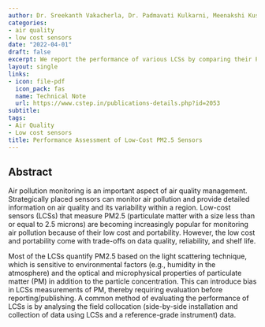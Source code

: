 ```yaml
---
author: Dr. Sreekanth Vakacherla, Dr. Padmavati Kulkarni, Meenakshi Kushwaha, Pratyush Agrawal, and Adithi R. Upadhya
categories:
- air quality
- low cost sensors
date: "2022-04-01"
draft: false
excerpt: We report the performance of various LCSs by comparing their PM2.5 measurements with a collocated reference-grade instrument.
layout: single
links:
- icon: file-pdf
  icon_pack: fas
  name: Technical Note
  url: https://www.cstep.in/publications-details.php?id=2053
subtitle: 
tags:
- Air Quality
- Low cost sensors
title: Performance Assessment of Low-Cost PM2.5 Sensors
---
```


## Abstract

Air pollution monitoring is an important aspect of air quality management. Strategically placed sensors can monitor air pollution and provide detailed information on air quality and its variability within a region. Low-cost sensors (LCSs) that measure PM2.5 (particulate matter with a size less than or equal to 2.5 microns) are becoming increasingly popular for monitoring air pollution because of their low cost and portability. However, the low cost and portability come with trade-offs on data quality, reliability, and shelf life.

Most of the LCSs quantify PM2.5 based on the light scattering technique, which is sensitive to environmental factors (e.g., humidity in the atmosphere) and the optical and microphysical properties of particulate matter (PM) in addition to the particle concentration. This can introduce bias in LCSs measurements of PM, thereby requiring evaluation before reporting/publishing. A common method of evaluating the performance of LCSs is by analysing the field collocation (side-by-side installation and collection of data using LCSs and a reference-grade instrument) data.